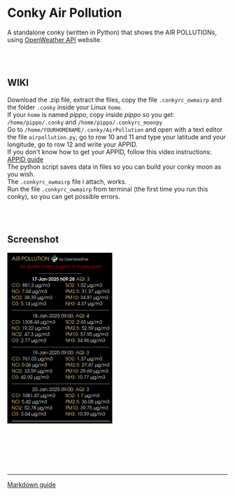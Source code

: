 # Conky Air Pollution
 
A standalone conky (written in Python) that shows the AIR POLLUTIONs, using [OpenWeather API](https://openweathermap.org/) website.<br>

<br>
<br>

## **WIKI**<br>

Download the .zip file, extract the files, copy the file `.conkyrc_owmairp` and the folder `.conky` inside your Linux `home`.<br>
If your `home` is named *pippo*, copy inside *pippo* so you get: `/home/pippo/.conky` and `/home/pippo/.conkyrc_moonpy`<br>
Go to `/home/YOURHOMENAME/.conky/AirPollution` and open with a text editor the file `airpollution.py`, go to row 10 and 11 and type your latitude and your longitude, go to row 12 and write your APPID.<br>
If you don't know how to get your APPID, follow this video instructions: [APPID guide](https://youtu.be/FxcR7c3YwEQ?si=ay6RzB4c5vtuZQpF&t=67)
<br>
The python script saves data in files so you can build your conky moon as you wish.<br>
The `.conkyrc_owmairp` file i attach, works.<br>
Run the file `.conkyrc_owmairp` from terminal (the first time you run this conky), so you can get possible errors. 




<br>
<br>

## Screenshot

![](https://github.com/TheHeadlessOfficial/air-pollution/blob/main/.conky/AirPollution/docs/screenshot.png)<br>

<br>
<br>
<br>
<br>
<br>

---
[Markdown guide](https://docs.github.com/en/get-started/writing-on-github/getting-started-with-writing-and-formatting-on-github/basic-writing-and-formatting-syntax)

